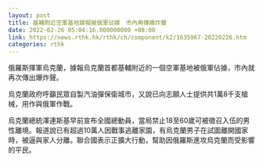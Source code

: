 ```yaml
---
layout: post
title: 基輔附近空軍基地據報被俄軍佔據　市內再傳爆炸聲
date: 2022-02-26 05:04:16.000000000 +08:00
link: https://news.rthk.hk/rthk/ch/component/k2/1635967-20220226.htm
categories: rthk
---
```


俄羅斯揮軍烏克蘭，據報烏克蘭首都基輔附近的一個空軍基地被俄軍佔據，市內就再次傳出爆炸聲。

烏克蘭政府呼籲民眾自製汽油彈保衛城市，又說已向志願人士提供共1萬8千支槍械，用作與俄軍作戰。

烏克蘭總統澤連斯基早前宣布全國總動員，當局禁止18至60歲可被徵召入伍的男性離境。報道說已有超過10萬人因戰事逃離家園，有烏克蘭男子在試圖離開國家時，被逼與家人分離。聯合國表示正擴大行動，幫助因俄羅斯進攻烏克蘭而受影響的平民。

